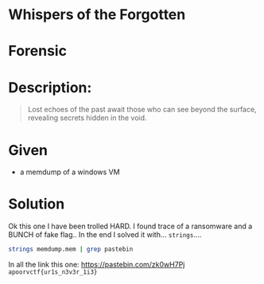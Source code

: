# Whispers of the Forgotten
# Forensic
# Description:
> Lost echoes of the past await those who can see beyond the surface, revealing secrets hidden in the void.

# Given
- a memdump of a windows VM

# Solution

Ok this one I have been trolled HARD. I found trace of a ransomware and a BUNCH of fake flag..
In the end I solved it with... `strings`....

```bash
strings memdump.mem | grep pastebin
```

In all the link this one: https://pastebin.com/zk0wH7Pj
`apoorvctf{ur1s_n3v3r_1i3}`

